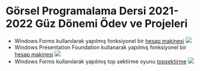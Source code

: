 # Görsel Programalama Dersi 2021-2022 Güz Dönemi Ödev ve Projeleri
- Windows Forms kullanılarak yapılmış fonksiyonel bir [hesap makinesi](https://github.com/dogukanyildiz99/gorsel_programlama/blob/main/WinFormsCalcApp.cs)
![](https://user-images.githubusercontent.com/56637126/139453122-cc258208-353a-4709-942c-31b5a6881992.png)
- Windows Presentation Foundation kullanarak yapılmış fonksiyonel bir [hesap makinesi](https://github.com/dogukanyildiz99/gorsel_programlama/blob/main/WpfCalcApp.xaml.cs)
![](https://user-images.githubusercontent.com/56637126/139466734-d7ff97dd-eb1f-4d3b-9611-89195bca86c0.png)
- Windows Forms kullanılarak yapılmış top sektirme oyunu [topsektirme](https://github.com/dogukanyildiz99/gorsel_programlama/blob/main/TopSektirmeSkorlu.cs)
![](https://user-images.githubusercontent.com/56637126/167292027-9b458534-860f-468e-b92f-a849eb3bae27.png)
